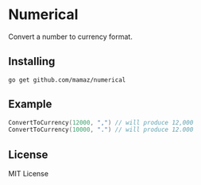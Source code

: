# Numerical

Convert a number to currency format.

## Installing

```
go get github.com/mamaz/numerical
```

## Example

```go
ConvertToCurrency(12000, ",") // will produce 12,000
ConvertToCurrency(10000, ".") // will produce 12.000

```

## License

MIT License
